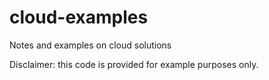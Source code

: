 # cloud-examples
Notes and examples on cloud solutions

Disclaimer: this code is provided for example purposes only.
